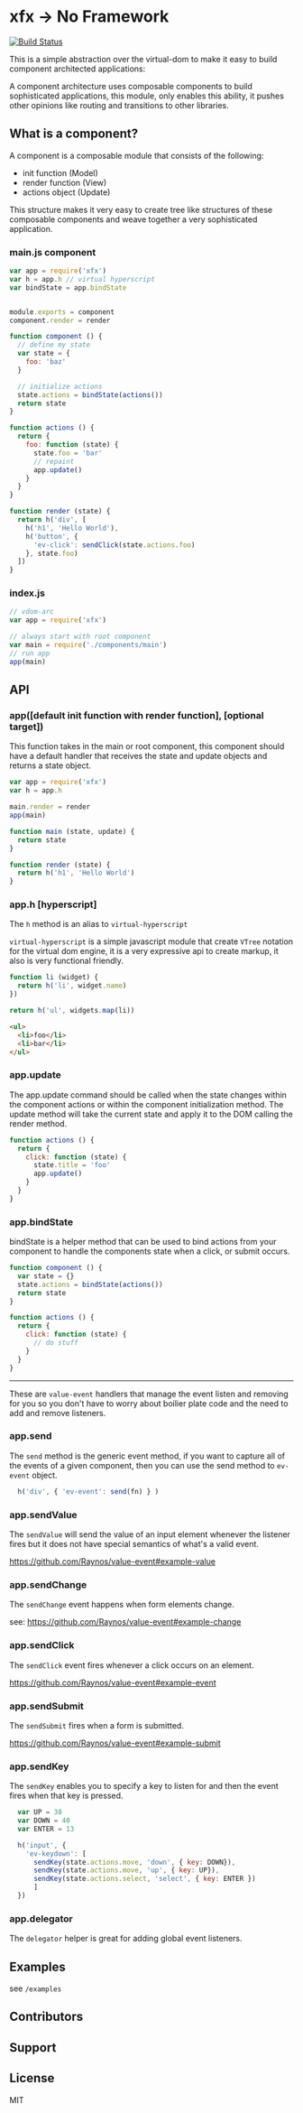 # xfx -> No Framework

[![Build Status](https://travis-ci.org/twilson63/xfx.svg?branch=master)](https://travis-ci.org/twilson63/xfx)

This is a simple abstraction over the virtual-dom to make it easy to build component architected applications:

A component architecture uses composable components to build sophisticated applications, this module, only enables this ability, it pushes other opinions
like routing and transitions to other libraries.

## What is a component?

A component is a composable module that consists of the following:

* init function (Model)
* render function (View)
* actions object (Update)

This structure makes it very easy to create tree like structures of these composable components and weave together a very sophisticated application.

### main.js component

``` js
var app = require('xfx')
var h = app.h // virtual hyperscript
var bindState = app.bindState


module.exports = component
component.render = render

function component () {
  // define my state
  var state = {
    foo: 'baz'
  }

  // initialize actions
  state.actions = bindState(actions())
  return state
}

function actions () {
  return {
    foo: function (state) {
      state.foo = 'bar'
      // repaint
      app.update()
    }
  }
}

function render (state) {
  return h('div', [
    h('h1', 'Hello World'),
    h('button', {
      'ev-click': sendClick(state.actions.foo)
    }, state.foo)
  ])
}
```

### index.js

``` js
// vdom-arc
var app = require('xfx')

// always start with root component
var main = require('./components/main')
// run app
app(main)
```

## API

### app([default init function with render function], [optional target])

This function takes in the main or root component, this component should have a default handler that receives the state and update objects and returns a state object.

``` js
var app = require('xfx')
var h = app.h

main.render = render
app(main)

function main (state, update) {
  return state
}

function render (state) {
  return h('h1', 'Hello World')
}
```

### app.h [hyperscript]

The `h` method is an alias to `virtual-hyperscript`

`virtual-hyperscript` is a simple javascript module that create `VTree` notation for the virtual dom engine, it is a very expressive api
to create markup, it also is very functional friendly.

``` js
function li (widget) {
  return h('li', widget.name)
})

return h('ul', widgets.map(li))
```

``` html
<ul>
  <li>foo</li>
  <li>bar</li>
</ul>
```

### app.update

The app.update command should be called when the state changes within the component actions or within the component initialization method. The update method will take the current state and apply it to the DOM calling the render method.

``` js
function actions () {
  return {
    click: function (state) {
      state.title = 'foo'
      app.update()
    }
  }
}
```

### app.bindState

bindState is a helper method that can be used to bind actions from your component to handle the components state when a click, or submit occurs.


``` js
function component () {
  var state = {}
  state.actions = bindState(actions())
  return state
}

function actions () {
  return {
    click: function (state) {
      // do stuff
    }
  }
}
```

---

These are `value-event` handlers that manage the event listen and removing for you so you don't have to worry about boilier plate code and the need to add and remove listeners.


### app.send

The `send` method is the generic event method, if you want to capture all of the events of a given component, then you can use the send method to `ev-event` object.

``` js
  h('div', { 'ev-event': send(fn) } )
```


### app.sendValue

The `sendValue` will send the value of an input element whenever the listener fires but it does not have special semantics of what's a valid event.

https://github.com/Raynos/value-event#example-value


### app.sendChange

The `sendChange` event happens when form elements change.

see: https://github.com/Raynos/value-event#example-change


### app.sendClick

The `sendClick` event fires whenever a click occurs on an element.

https://github.com/Raynos/value-event#example-event

### app.sendSubmit

The `sendSubmit` fires when a form is submitted.

https://github.com/Raynos/value-event#example-submit

### app.sendKey

The `sendKey` enables you to specify a key to listen for and then the event fires when that key is pressed.

``` js
  var UP = 38
  var DOWN = 40
  var ENTER = 13

  h('input', {
    'ev-keydown': [
      sendKey(state.actions.move, 'down', { key: DOWN}),
      sendKey(state.actions.move, 'up', { key: UP}),
      sendKey(state.actions.select, 'select', { key: ENTER })
      ]
  })
```

### app.delegator

The `delegator` helper is great for adding global event listeners.

## Examples

see `/examples`

## Contributors

## Support

## License

MIT
